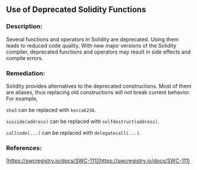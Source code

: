 ## Use of Deprecated Solidity Functions

### Description:

Several functions and operators in Solidity are deprecated. Using them leads to reduced code quality. With new major versions of the Solidity compiler, deprecated functions and operators may result in side effects and compile errors.

### Remediation:

Solidity provides alternatives to the deprecated constructions. Most of them are aliases, thus replacing old constructions will not break current behavior. For example, 

`sha3` can be replaced with `keccak256`. 

`suicide(address)` can be replaced with `selfdestruct(address)`. 

`callcode(...)` can be replaced with `delegatecall(...)`. 


### References:

[https://swcregistry.io/docs/SWC-111](https://swcregistry.io/docs/SWC-111)

